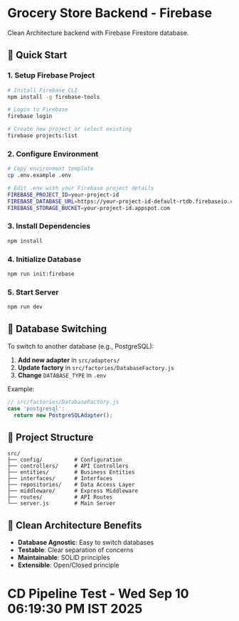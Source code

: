 # Grocery Store Backend - Firebase

Clean Architecture backend with Firebase Firestore database.

## 🚀 Quick Start

### 1. Setup Firebase Project
```bash
# Install Firebase CLI
npm install -g firebase-tools

# Login to Firebase
firebase login

# Create new project or select existing
firebase projects:list
```

### 2. Configure Environment
```bash
# Copy environment template
cp .env.example .env

# Edit .env with your Firebase project details
FIREBASE_PROJECT_ID=your-project-id
FIREBASE_DATABASE_URL=https://your-project-id-default-rtdb.firebaseio.com
FIREBASE_STORAGE_BUCKET=your-project-id.appspot.com
```

### 3. Install Dependencies
```bash
npm install
```

### 4. Initialize Database
```bash
npm run init:firebase
```

### 5. Start Server
```bash
npm run dev
```

## 🔧 Database Switching

To switch to another database (e.g., PostgreSQL):

1. **Add new adapter** in `src/adapters/`
2. **Update factory** in `src/factories/DatabaseFactory.js`
3. **Change** `DATABASE_TYPE` in `.env`

Example:
```javascript
// src/factories/DatabaseFactory.js
case 'postgresql':
  return new PostgreSQLAdapter();
```

## 📁 Project Structure

```
src/
├── config/          # Configuration
├── controllers/     # API Controllers
├── entities/        # Business Entities
├── interfaces/      # Interfaces
├── repositories/    # Data Access Layer
├── middleware/      # Express Middleware
├── routes/          # API Routes
└── server.js        # Main Server
```

## 🎯 Clean Architecture Benefits

- **Database Agnostic**: Easy to switch databases
- **Testable**: Clear separation of concerns
- **Maintainable**: SOLID principles
- **Extensible**: Open/Closed principle
# CD Pipeline Test - Wed Sep 10 06:19:30 PM IST 2025
